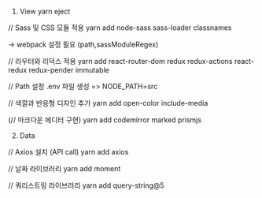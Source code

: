 1. View
yarn eject

// Sass 및 CSS 모듈 적용
yarn add node-sass sass-loader classnames

-> webpack 설정 필요 (path,sassModuleRegex)

// 라우터와 리덕스 적용
yarn add react-router-dom redux redux-actions react-redux redux-pender immutable

// Path 설정
.env 파일 생성 => NODE_PATH=src

// 색깔과 반응형 디자인 추가
yarn add open-color include-media

(// 마크다운 에디터 구현)
yarn add codemirror marked prismjs

2. Data

// Axios 설치 (API call)
yarn add axios

// 날짜 라이브러리
yarn add moment 

// 쿼리스트링 라이브러리
yarn add query-string@5